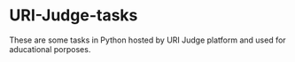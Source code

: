 # URI-Judge-tasks
These are some tasks in Python hosted by URI Judge platform and used for aducational porposes. 
